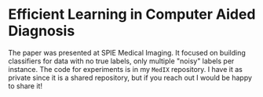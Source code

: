 # Efficient Learning in Computer Aided Diagnosis
The paper was presented at SPIE Medical Imaging. It focused on building classifiers for data with no true labels, only multiple "noisy" labels per instance. The code for experiments is in my `MedIX` repository. I have it as private since it is a shared repository, but if you reach out I would be happy to share it!
